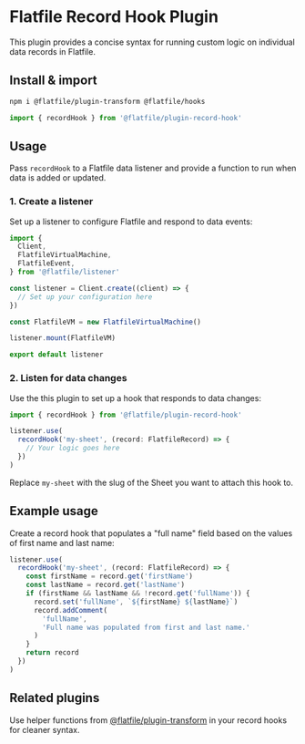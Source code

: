 # Flatfile Record Hook Plugin

This plugin provides a concise syntax for running custom logic on individual data records in Flatfile.

## Install & import

```bash
npm i @flatfile/plugin-transform @flatfile/hooks
```

```ts
import { recordHook } from '@flatfile/plugin-record-hook'
```

## Usage

Pass `recordHook` to a Flatfile data listener and provide a function to run when data is added or updated.

### 1. Create a listener

Set up a listener to configure Flatfile and respond to data events:

```ts
import {
  Client,
  FlatfileVirtualMachine,
  FlatfileEvent,
} from '@flatfile/listener'

const listener = Client.create((client) => {
  // Set up your configuration here
})

const FlatfileVM = new FlatfileVirtualMachine()

listener.mount(FlatfileVM)

export default listener
```

### 2. Listen for data changes

Use the this plugin to set up a hook that responds to data changes:

```ts
import { recordHook } from '@flatfile/plugin-record-hook'

listener.use(
  recordHook('my-sheet', (record: FlatfileRecord) => {
    // Your logic goes here
  })
)
```

Replace `my-sheet` with the slug of the Sheet you want to attach this hook to.

## Example usage

Create a record hook that populates a "full name" field based on the values of first name and last name:

```ts
listener.use(
  recordHook('my-sheet', (record: FlatfileRecord) => {
    const firstName = record.get('firstName')
    const lastName = record.get('lastName')
    if (firstName && lastName && !record.get('fullName')) {
      record.set('fullName', `${firstName} ${lastName}`)
      record.addComment(
        'fullName',
        'Full name was populated from first and last name.'
      )
    }
    return record
  })
)
```

## Related plugins

Use helper functions from [@flatfile/plugin-transform](https://www.npmjs.com/package/@flatfile/plugin-transform) in your record hooks for cleaner syntax.
